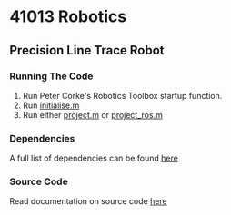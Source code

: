 # 41013 Robotics

## Precision Line Trace Robot

### Running The Code

1. Run Peter Corke's Robotics Toolbox startup function.
2. Run [initialise.m](initialise.m)
3. Run either [project.m](src/project.m) or [project_ros.m](src/project_ros.m)

### Dependencies

A full list of dependencies can be found [here](lib/README.md)

### Source Code

Read documentation on source code [here](src/README.md)
